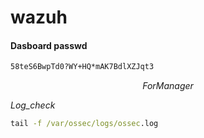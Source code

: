 # wazuh

#### Dasboard passwd 

```bash
58teS6BwpTd0?WY+HQ*mAK7BdlXZJqt3
```

$$For Manager$$

_Log_check_

```cmd
tail -f /var/ossec/logs/ossec.log
```
